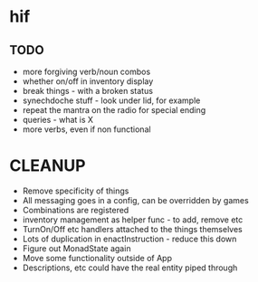 # hif

## TODO
- more forgiving verb/noun combos
- whether on/off in inventory display
- break things - with a broken status
- synechdoche stuff - look under lid, for example
- repeat the mantra on the radio for special ending
- queries - what is X
- more verbs, even if non functional


CLEANUP
=======
- Remove specificity of things
- All messaging goes in a config, can be overridden by games
- Combinations are registered
- inventory management as helper func - to add, remove etc
- TurnOn/Off etc handlers attached to the things themselves
- Lots of duplication in enactInstruction - reduce this down
- Figure out MonadState again
- Move some functionality outside of App
- Descriptions, etc could have the real entity piped through
